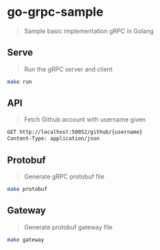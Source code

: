 # go-grpc-sample

> Sample basic implementation gRPC in Golang

## Serve

> Run the gRPC server and client

``` bash
make run
```

## API

> Fetch Github account with username given

``` bash
GET http://localhost:50052/github/{username}
Content-Type: application/json
```

## Protobuf

> Generate gRPC protobuf file

``` bash
make protobuf
```

## Gateway

> Generate protobuf gateway file

``` bash
make gateway
```
